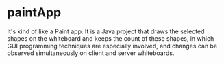 # paintApp
It's kind of like a Paint app. It is a Java project that draws the selected shapes on the whiteboard and keeps the count of these shapes, in which GUI programming techniques are especially involved, and changes can be observed simultaneously on client and server whiteboards.
